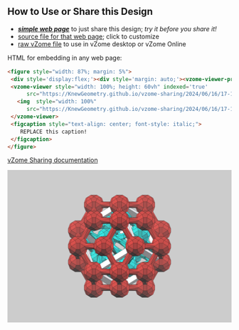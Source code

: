 
## How to Use or Share this Design

 - [***simple web page***](<https://KnewGeometry.github.io/vzome-sharing/2024/06/16/17-12-28-IntroMicro_Kit_no_yellow2-unhidden/>) to just share this design; *try it before you share it!*
 - [source file for that web page](<https://github.com/KnewGeometry/vzome-sharing/edit/main/2024/06/16/17-12-28-IntroMicro_Kit_no_yellow2-unhidden/index.md>); click to customize
 - [raw vZome file](<https://raw.githubusercontent.com/KnewGeometry/vzome-sharing/main/2024/06/16/17-12-28-IntroMicro_Kit_no_yellow2-unhidden/IntroMicro_Kit_no_yellow2-unhidden.vZome>) to use in vZome desktop or vZome Online
 
 HTML for embedding in any web page:
 ```html
<figure style="width: 87%; margin: 5%">
  <div style='display:flex;'><div style='margin: auto;'><vzome-viewer-previous label='prev step'></vzome-viewer-previous><vzome-viewer-next label='next step'></vzome-viewer-next></div></div>
  <vzome-viewer style="width: 100%; height: 60vh" indexed='true'
       src="https://KnewGeometry.github.io/vzome-sharing/2024/06/16/17-12-28-IntroMicro_Kit_no_yellow2-unhidden/IntroMicro_Kit_no_yellow2-unhidden.vZome" >
    <img  style="width: 100%"
       src="https://KnewGeometry.github.io/vzome-sharing/2024/06/16/17-12-28-IntroMicro_Kit_no_yellow2-unhidden/IntroMicro_Kit_no_yellow2-unhidden.png" >
  </vzome-viewer>
  <figcaption style="text-align: center; font-style: italic;">
     REPLACE this caption!
  </figcaption>
</figure>

 ```

[vZome Sharing documentation](https://vzome.github.io/vzome/sharing.html#how-it-works)

![Image](<IntroMicro_Kit_no_yellow2-unhidden.png>)


